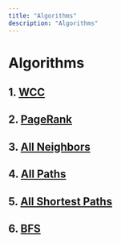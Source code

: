 ```yaml
---
title: "Algorithms"
description: "Algorithms"
---
```


# Algorithms

## 1. [WCC](/algorithms/wcc)

## 2. [PageRank](/algorithms/pagerank)

## 3. [All Neighbors](/algorithms/all_neighbors)

## 4. [All Paths](/algorithms/all_paths)

## 5. [All Shortest Paths](/algorithms/all_shortest_paths)

## 6. [BFS](/algorithms/bfs)

